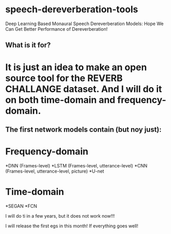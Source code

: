 # speech-dereverberation-tools
Deep Learning Based Monaural Speech Dereverberation Models: Hope We Can Get Better Performance of Dereverberation! 

## What is it for? 
# It is just an idea to make an open source tool for the REVERB CHALLANGE dataset. And I will do it on both time-domain and frequency-domain. 

## The first network models contain (but noy just):

# Frequency-domain
*DNN (Frames-level)
*LSTM (Frames-level, utterance-level)
*CNN (Frames-level, utterance-level, picture)
*U-net

# Time-domain
*SEGAN
*FCN


I will do ti in a few years, but it does not work now!!!

I will release the first egs in this month! If everything goes well!
